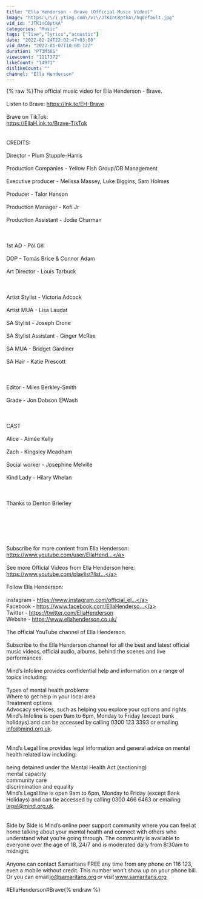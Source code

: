 ```yaml
---
title: "Ella Henderson - Brave (Official Music Video)"
image: "https:\/\/i.ytimg.com\/vi\/JTK1nC8ptkA\/hqdefault.jpg"
vid_id: "JTK1nC8ptkA"
categories: "Music"
tags: ["live","lyrics","acoustic"]
date: "2022-02-24T22:02:47+03:00"
vid_date: "2022-01-07T10:00:12Z"
duration: "PT3M36S"
viewcount: "1117372"
likeCount: "14971"
dislikeCount: ""
channel: "Ella Henderson"
---
```

{% raw %}The official music video for Ella Henderson - Brave.<br /><br />Listen to Brave: <a rel="nofollow" target="blank" href="https://lnk.to/EH-Brave">https://lnk.to/EH-Brave</a><br /><br />Brave on TikTok:<br /><a rel="nofollow" target="blank" href="https://EllaH.lnk.to/Brave-TikTok">https://EllaH.lnk.to/Brave-TikTok</a><br /><br /><br />CREDITS:<br /><br />Director - Plum Stupple-Harris<br /><br />Production Companies - Yellow Fish Group/OB Management<br /><br />Executive producer - Melissa Massey, Luke Biggins, Sam Holmes<br /><br />Producer - Talor Hanson<br /><br />Production Manager - Kofi Jr<br /><br />Production Assistant - Jodie Charman<br /><br /> <br /><br />1st AD - Pól Gill<br /><br />DOP - Tomás Brice &amp; Connor Adam<br /><br />Art Director - Louis Tarbuck<br /><br /> <br /><br />Artist Stylist - Victoria Adcock<br /><br />Artist MUA - Lisa Laudat<br /><br />SA Stylist - Joseph Crone<br /><br />SA Stylist Assistant - Ginger McRae<br /><br />SA MUA - Bridget Gardiner<br /><br />SA Hair - Katie Prescott<br /><br /> <br /><br />Editor - Miles Berkley-Smith<br /><br />Grade - Jon Dobson @Wash<br /><br /> <br /><br />CAST<br /><br />Alice - Aimée Kelly<br /><br />Zach - Kingsley Meadham<br /><br />Social worker - Josephine Melville<br /><br />Kind Lady - Hilary Whelan<br /><br /> <br /><br />Thanks to Denton Brierley<br /><br /><br /><br /><br /><br /><br />Subscribe for more content from Ella Henderson:<br /><a rel="nofollow" target="blank" href="https://www.youtube.com/user/EllaHend...">https://www.youtube.com/user/EllaHend...</a> <br /><br />See more Official Videos from Ella Henderson here:<br /><a rel="nofollow" target="blank" href="https://www.youtube.com/playlist?list...">https://www.youtube.com/playlist?list...</a> <br /><br />Follow Ella Henderson:<br /><br />Instagram - <a rel="nofollow" target="blank" href="https://www.instagram.com/official_el...">https://www.instagram.com/official_el...</a><br />Facebook - <a rel="nofollow" target="blank" href="https://www.facebook.com/EllaHenderso...">https://www.facebook.com/EllaHenderso...</a><br />Twitter - <a rel="nofollow" target="blank" href="https://twitter.com/EllaHenderson​">https://twitter.com/EllaHenderson​</a><br />Website - <a rel="nofollow" target="blank" href="https://www.ellahenderson.co.uk/​">https://www.ellahenderson.co.uk/​</a><br /><br />The official YouTube channel of Ella Henderson.<br /><br />Subscribe to the Ella Henderson channel for all the best and latest official music videos, official audio, albums, behind the scenes and live performances.<br /><br />Mind’s Infoline provides confidential help and information on a range of topics including:<br /><br />Types of mental health problems<br />Where to get help in your local area<br />Treatment options<br />Advocacy services, such as helping you explore your options and rights<br />Mind’s Infoline is open 9am to 6pm, Monday to Friday (except bank holidays) and can be accessed by calling 0300 123 3393 or emailing info@mind.org.uk.<br /><br /><br />Mind’s Legal line provides legal information and general advice on mental health related law including:<br /><br />being detained under the Mental Health Act (sectioning)<br />mental capacity<br />community care<br />discrimination and equality<br />Mind’s Legal line is open 9am to 6pm, Monday to Friday (except Bank Holidays) and can be accessed by calling 0300 466 6463 or emailing legal@mind.org.uk.<br /><br /> <br />Side by Side is Mind’s online peer support community where you can feel at home talking about your mental health and connect with others who understand what you’re going through. The community is available to everyone over the age of 18, 24/7 and is moderated daily from 8:30am to midnight.<br /><br />Anyone can contact Samaritans FREE any time from any phone on 116 123, even a mobile without credit. This number won’t show up on your phone bill. Or you can email jo@samaritans.org or visit www.samaritans.org <br /><br />#EllaHenderson​ #Brave{% endraw %}

